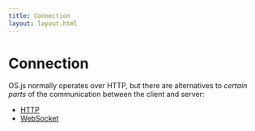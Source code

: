 ```yaml
---
title: Connection
layout: layout.html
---
```


# Connection

OS.js normally operates over HTTP, but there are alternatives to *certain parts* of the communication between the client and server:

- [HTTP](/manual/connection/http)
- [WebSocket](/manual/connection/websocket)
